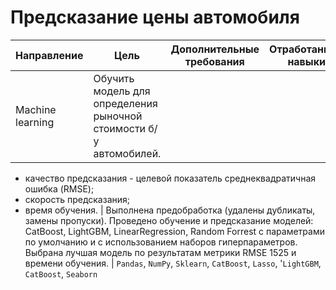 # Предсказание цены автомобиля

Направление | Цель | Дополнительные требования | Отработанные навыки | Используемые библиотеки
------------- |---------------- | ---------------- | ---------------- | -----------------------
Machine learning | Обучить модель для определения рыночной стоимости б/у автомобилей. | 
* качество предсказания - целевой показатель  среднеквадратичная ошибка (RMSE);
* скорость предсказания;
* время обучения. | Выполнена предобработка (удалены дубликаты, замены пропуски). Проведено обучение и предсказание моделей: CatBoost, LightGBM, LinearRegression, Random Forrest  с параметрами по умолчанию и  с использованием  наборов гиперпараметров. Выбрана лучшая модель по результатам метрики RMSE  1525 и времени обучения. | `Pandas`, `NumPy`, `Sklearn`, `CatBoost`, `Lasso`, '`LightGBM`, `CatBoost`, `Seaborn`
